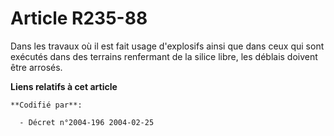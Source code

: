# Article R235-88

Dans les travaux où il est fait usage d'explosifs ainsi que dans ceux qui sont exécutés dans des terrains renfermant de la
silice libre, les déblais doivent être arrosés.

**Liens relatifs à cet article**

	**Codifié par**:

	  - Décret n°2004-196 2004-02-25
